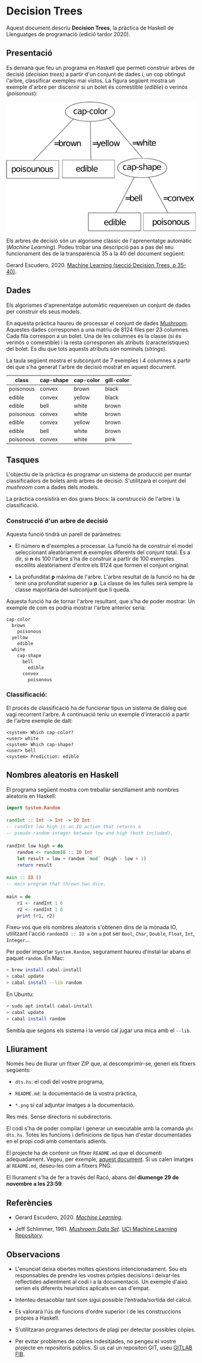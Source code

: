 # Decision Trees

Aquest document descriu **Decision Trees**, la pràctica de Haskell de 
Llenguatges de programació (edició tardor 2020).


## Presentació

Es demana que feu un programa en Haskell que permeti construir arbres de 
decisió (*decision trees*) a partir d'un conjunt de dades i, un cop obtingut 
l'arbre, classificar exemples mai vistos. La figura següent mostra un exemple
d'arbre per discernir si un bolet és comestible (*edible*) o verinós 
(*poisonous*):

![](dt.png)

Els arbres de decisió són un algorisme clàssic de l'aprenentatge automàtic 
(*Machine Learning*). Podeu trobar una descripció pas a pas del seu 
funcionament des de la transparència 35 a la 40 del document següent:

Gerard Escudero, 2020. [Machine Learning (secció Decision Trees, p 35-40)](https://gebakx.github.io/ml/#35).

## Dades

Els algorismes d'aprenentatge automàtic requereixen un conjunt de dades per 
construir els seus models.

En aquesta pràctica haureu de processar el conjunt de dades 
*[Mushroom](https://archive.ics.uci.edu/ml/datasets/Mushroom)*.
Aquestes dades corresponen a una matriu de 8124 files per 23 columnes.
Cada fila correspon a un bolet. Una de les columnes és la classe (si és verinós
o comestible) i la resta corresponen als atributs (característiques) del
bolet. Es diu que tots aquests atributs són nominals (*strings*).

La taula següent mostra el subconjunt de 7 exemples i 4 columnes a partir del
que s'ha generat l'arbre de decisió mostrat en aquest document.

| class | cap-shape | cap-color | gill-color |
|-------|-----------|-----------|------------|
| poisonous | convex | brown | black |
| edible | convex | yellow | black |
| edible | bell | white | brown |
| poisonous | convex | white | brown |
| edible | convex | yellow | brown |
| edible | bell | white | brown |
| poisonous | convex | white | pink |

## Tasques

L'objectiu de la pràctica és programar un sistema de producció per
muntar classificadors de bolets amb arbres de decisió. 
S'utilitzarà el conjunt del *mushroom* com a dades dels models.

La pràctica consistirà en dos grans blocs: la construcció de l'arbre i 
la classificació.

### Construcció d'un arbre de decisió

Aquesta funció tindrà un parell de paràmetres:

- El número **n** d'exemples a processar. La funció ha de construir el model
seleccionant aleatòriament **n** exemples diferents del conjunt total.
És a dir, si **n** és 100 l'arbre s'ha de construir a partir de 100 
exemples escollits aleatòriament d'entre els 8124 que formen el conjunt 
original.

- La profunditat **p** màxima de l'arbre. L'arbre resultat de la funció no ha
de tenir una profunditat superior a **p**. La classe de les fulles serà
sempre la classe majoritària del subconjunt que li queda.

Aquesta funció ha de tornar l'arbre resultant, que s'ha de poder 
mostrar. Un exemple de com es podria mostrar l'arbre anterior seria:

```
cap-color
  brown
    poisonous
  yellow
    edible
  white
    cap-shape
      bell
        edible
      convex
        poisonous
```

### Classificació:

El procés de classificació ha de funcionar tipus un sistema de diàleg que
vagi recorrent l'arbre. A continuació teniu un exemple d'interacció a
partir de l'arbre exemple de dalt:

```
<system> Which cap-color?
<user> white
<system> Which cap-shape?
<user> bell
<system> Prediction: edible
```

## Nombres aleatoris en Haskell

El programa següent mostra com treballar senzillament amb nombres aleatoris en
Haskell:

```haskell
import System.Random

randInt :: Int -> Int -> IO Int
-- randInt low high is an IO action that returns a
-- pseudo-random integer between low and high (both included).

randInt low high = do
    random <- randomIO :: IO Int
    let result = low + random `mod` (high - low + 1)
    return result

main :: IO ()
-- main program that throws two dice.

main = do
    r1 <- randInt 1 6
    r2 <- randInt 1 6
    print (r1, r2)
```

Fixeu-vos que els nombres aleatoris s'obtenen dins de la mònada IO,
utilitzant l'acció
`randomIO :: IO a`
on `a` pot ser `Bool`, `Char`, `Double`, `Float`, `Int`, `Integer`...

Per poder importar `System.Random`, segurament haureu d'instal·lar
abans el paquet `random`. En Mac:

```bash
> brew install cabal-install
> cabal update
> cabal install --lib random
```

En Ubuntu:

```bash
> sudo apt install cabal-install
> cabal update
> cabal install random
```

Sembla que segons els sistema i la versió cal jugar una mica
amb el `--lib`.


## Lliurament

Només heu de lliurar un fitxer ZIP que, al descomprimir-se,
generi els fitxers següents:

- `dts.hs`: el codi del vostre programa,

- `README.md`: la documentació de la vostra pràctica,

- `*.png` si cal adjuntar imatges a la documentació.

Res més. Sense directoris ni subdirectoris.

El codi s'ha de poder compilar i generar un executable amb la comanda
`ghc dts.hs`. Totes les funcions i
definicions de tipus han d'estar
documentades en el propi codi amb comentaris adients.

El projecte ha de contenir un fitxer `README.md` que el documenti
adequadament. Vegeu, per
exemple, [aquest document](https://gist.github.com/PurpleBooth/109311bb0361f32d87a2). Si us calen
imatges al `README.md`, deseu-les com a fitxers PNG.

El lliurament s'ha de fer a través del Racó, abans del **diumenge 29 de novembre a les
23:59**.

## Referències

- Gerard Escudero, 2020. *[Machine Learning](https://gebakx.github.io/ml/)*.

- Jeff Schlimmer, 1981. *[Mushroom Data Set](https://archive.ics.uci.edu/ml/datasets/Mushroom)*.
[UCI Machine Learning Repository](https://archive.ics.uci.edu/ml/index.php).

## Observacions

- L'enunciat deixa obertes moltes qüestions intencionadament. Sou els responsables de prendre les vostres
pròpies decisions i deixar-les reflectides adientment al codi i a la
documentació. Un exemple d'això serien els diferents heurístics aplicats en cas d'empat.

- Intenteu desacoblar tant som sigui possible l'entrada/sortida del càlcul.

- Es valorarà l'ús de funcions d'ordre superior i de les construccions pròpies a Haskell.

- S'utilitzaran programes detectors de plagi per detectar possibles còpies.

- Per evitar problemes de còpies indesitjades, no pengeu el vostre projecte en repositoris
públics. Si us cal un repositori GIT, useu [GITLAB
FIB](https://gitlab.fib.upc.edu/users/sign_in).
